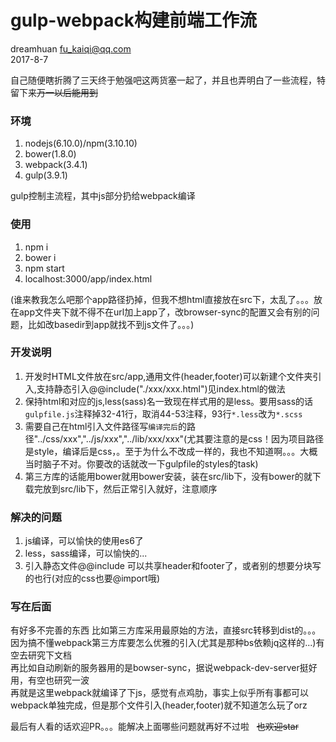 # gulp-webpack构建前端工作流
dreamhuan <fu_kaiqi@qq.com>  
2017-8-7  

自己随便瞎折腾了三天终于勉强吧这两货塞一起了，并且也弄明白了一些流程，特留下来<del>万一以后能用到</del>

### 环境
1. nodejs(6.10.0)/npm(3.10.10)
1. bower(1.8.0)
1. webpack(3.4.1)
1. gulp(3.9.1)

gulp控制主流程，其中js部分扔给webpack编译  
  
### 使用
1. npm i
1. bower i
1. npm start
1. localhost:3000/app/index.html
  
(谁来教我怎么吧那个app路径扔掉，但我不想html直接放在src下，太乱了。。。放在app文件夹下就不得不在url加上app了，改browser-sync的配置又会有别的问题，比如改basedir到app就找不到js文件了。。。)
  
### 开发说明
1. 开发时HTML文件放在src/app,通用文件(header,footer)可以新建个文件夹引入,支持静态引入@@include("./xxx/xxx.html")见index.html的做法
1. 保持html和对应的js,less(sass)名一致现在样式用的是less。要用sass的话`gulpfile.js`注释掉32-41行，取消44-53注释，93行`*.less`改为`*.scss`
1. 需要自己在html引入文件路径写`编译完后`的路径"../css/xxx","../js/xxx","../lib/xxx/xxx"(尤其要注意的是css！因为项目路径是style，编译后是css，。至于为什么不改成一样的，我也不知道啊。。。大概当时脑子不对。你要改的话就改一下gulpfile的styles的task)
1. 第三方库的话能用bower就用bower安装，装在src/lib下，没有bower的就下载完放到src/lib下，然后正常引入就好，注意顺序

### 解决的问题
1. js编译，可以愉快的使用es6了
1. less，sass编译，可以愉快的...
1. 引入静态文件@@include 可以共享header和footer了，或者别的想要分块写的也行(对应的css也要@import哦)

### 写在后面
有好多不完善的东西
比如第三方库采用最原始的方法，直接src转移到dist的。。。因为搞不懂webpack第三方库要怎么优雅的引入(尤其是那种bs依赖jq这样的...)有空去研究下文档    
再比如自动刷新的服务器用的是bowser-sync，据说webpack-dev-server挺好用，有空也研究一波  
再就是这里webpack就编译了下js，感觉有点鸡肋，事实上似乎所有事都可以webpack单独完成，但是那个文件引入(header,footer)就不知道怎么玩了orz  
  
最后有人看的话欢迎PR。。。能解决上面哪些问题就再好不过啦  
<del>也欢迎star</del>
